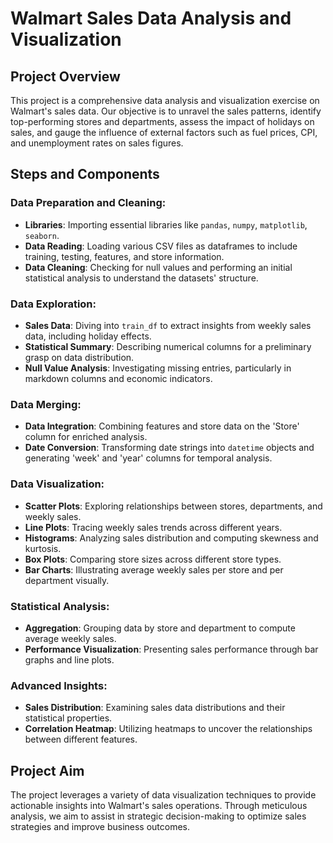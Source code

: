 # Walmart Sales Data Analysis and Visualization

## Project Overview
This project is a comprehensive data analysis and visualization exercise on Walmart's sales data. Our objective is to unravel the sales patterns, identify top-performing stores and departments, assess the impact of holidays on sales, and gauge the influence of external factors such as fuel prices, CPI, and unemployment rates on sales figures.

## Steps and Components

### Data Preparation and Cleaning:
- **Libraries**: Importing essential libraries like `pandas`, `numpy`, `matplotlib`, `seaborn`.
- **Data Reading**: Loading various CSV files as dataframes to include training, testing, features, and store information.
- **Data Cleaning**: Checking for null values and performing an initial statistical analysis to understand the datasets' structure.

### Data Exploration:
- **Sales Data**: Diving into `train_df` to extract insights from weekly sales data, including holiday effects.
- **Statistical Summary**: Describing numerical columns for a preliminary grasp on data distribution.
- **Null Value Analysis**: Investigating missing entries, particularly in markdown columns and economic indicators.

### Data Merging:
- **Data Integration**: Combining features and store data on the 'Store' column for enriched analysis.
- **Date Conversion**: Transforming date strings into `datetime` objects and generating 'week' and 'year' columns for temporal analysis.

### Data Visualization:
- **Scatter Plots**: Exploring relationships between stores, departments, and weekly sales.
- **Line Plots**: Tracing weekly sales trends across different years.
- **Histograms**: Analyzing sales distribution and computing skewness and kurtosis.
- **Box Plots**: Comparing store sizes across different store types.
- **Bar Charts**: Illustrating average weekly sales per store and per department visually.

### Statistical Analysis:
- **Aggregation**: Grouping data by store and department to compute average weekly sales.
- **Performance Visualization**: Presenting sales performance through bar graphs and line plots.

### Advanced Insights:
- **Sales Distribution**: Examining sales data distributions and their statistical properties.
- **Correlation Heatmap**: Utilizing heatmaps to uncover the relationships between different features.

## Project Aim
The project leverages a variety of data visualization techniques to provide actionable insights into Walmart's sales operations. Through meticulous analysis, we aim to assist in strategic decision-making to optimize sales strategies and improve business outcomes.

